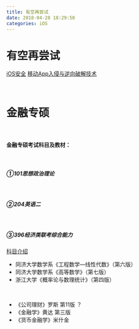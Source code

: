 ```yaml
---
title: 有空再尝试
date: 2018-04-28 18:29:58
categories: iOS
---
```


# ​有空再尝试

[iOS安全](https://www.kanxue.com/chm-search-_20_E9_92_89_E9_92_89-0.htm?id=11038&pid=node1001187)
[移动App入侵与逆向破解技术](https://blog.csdn.net/heiby/article/details/51792151)

<br>

# ​金融专硕

<br>

#### 金融专硕考试科目及教材：


<br>

##### ①101思想政治理论


<br>

##### ②204英语二


<br>

##### ③396经济类联考综合能力
[科目介绍](https://baike.baidu.com/item/396%E7%BB%8F%E6%B5%8E%E7%B1%BB%E8%81%94%E8%80%83%E7%BB%BC%E5%90%88%E8%83%BD%E5%8A%9B/9855927?fr=aladdin)

* 同济大学数学系《工程数学—线性代数》（第六版）
* 同济大学数学系《高等数学》（第七版）
* 浙江大学《概率论与数理统计》（第四版）

<br>

* 《公司理财》罗斯 第11版 ？
* 《金融学》黄达 第三版
* 《货币金融学》米什金

<br>
<br>
<br>

<br>